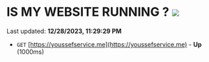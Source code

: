 # IS MY WEBSITE RUNNING ? [![](https://img.shields.io/static/v1?label=Sponsor&message=%E2%9D%A4&logo=GitHub&color=%23fe8e86)](https://github.com/sponsors/<username>)

Last updated: **12/28/2023, 11:29:29 PM**

- `GET` [https://youssefservice.me](https://youssefservice.me) - **Up** (1000ms)
